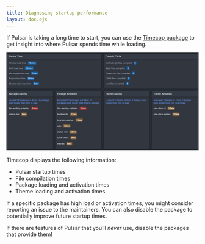 ```yaml
---
title: Diagnosing startup performance
layout: doc.ejs
---
```


If Pulsar is taking a long time to start, you can use the [Timecop package](https://github.com/pulsar-edit/timecop) to get insight into where Pulsar spends time while loading.

![Timecop](/img/atom/timecop.png)

Timecop displays the following information:

- Pulsar startup times
- File compilation times
- Package loading and activation times
- Theme loading and activation times

If a specific package has high load or activation times, you might consider reporting an issue to the maintainers. You can also disable the package to potentially improve future startup times.

If there are features of Pulsar that you’ll _never_ use, disable the packages that provide them!
